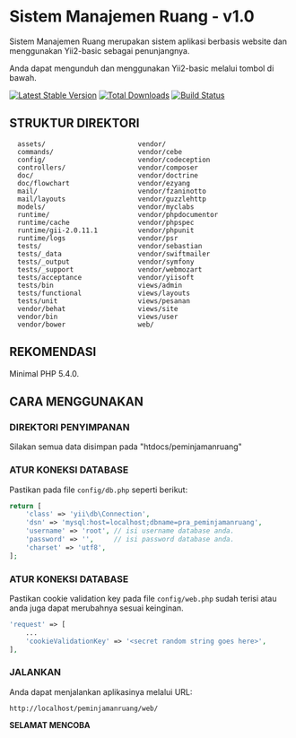 Sistem Manajemen Ruang - v1.0
=============================

Sistem Manajemen Ruang merupakan sistem aplikasi berbasis website dan menggunakan Yii2-basic sebagai penunjangnya.  

Anda dapat mengunduh dan menggunakan Yii2-basic melalui tombol di bawah.

[![Latest Stable Version](https://poser.pugx.org/yiisoft/yii2-app-basic/v/stable.png)](https://packagist.org/packages/yiisoft/yii2-app-basic)
[![Total Downloads](https://poser.pugx.org/yiisoft/yii2-app-basic/downloads.png)](https://packagist.org/packages/yiisoft/yii2-app-basic)
[![Build Status](https://travis-ci.org/yiisoft/yii2-app-basic.svg?branch=master)](https://travis-ci.org/yiisoft/yii2-app-basic)

STRUKTUR DIREKTORI
------------------
      assets/                       vendor/
      commands/                     vendor/cebe
      config/                       vendor/codeception
      controllers/                  vendor/composer
      doc/                          vendor/doctrine
      doc/flowchart                 vendor/ezyang
      mail/                         vendor/fzaninotto
      mail/layouts                  vendor/guzzlehttp      
      models/                       vendor/myclabs
      runtime/                      vendor/phpdocumentor
      runtime/cache                 vendor/phpspec
      runtime/gii-2.0.11.1          vendor/phpunit
      runtime/logs                  vendor/psr 
      tests/                        vendor/sebastian
      tests/_data                   vendor/swiftmailer
      tests/_output                 vendor/symfony
      tests/_support                vendor/webmozart
      tests/acceptance              vendor/yiisoft
      tests/bin                     views/admin             
      tests/functional              views/layouts
      tests/unit                    views/pesanan
      vendor/behat                  views/site
      vendor/bin                    views/user
      vendor/bower                  web/      
      
      
      
                    
                      



REKOMENDASI
-----------

Minimal PHP 5.4.0.


CARA MENGGUNAKAN
----------------

### DIREKTORI PENYIMPANAN

Silakan semua data disimpan pada "htdocs/peminjamanruang"



### ATUR KONEKSI DATABASE

Pastikan pada file `config/db.php` seperti berikut:

```php
return [
    'class' => 'yii\db\Connection',
    'dsn' => 'mysql:host=localhost;dbname=pra_peminjamanruang',
    'username' => 'root', // isi username database anda. 
    'password' => '',     // isi password database anda.
    'charset' => 'utf8',
];
```


### ATUR KONEKSI DATABASE

Pastikan cookie validation key pada file `config/web.php` sudah terisi atau anda juga dapat merubahnya sesuai keinginan.

```php
'request' => [
    ...
    'cookieValidationKey' => '<secret random string goes here>',
],
```



### JALANKAN

Anda dapat menjalankan aplikasinya melalui URL:

~~~
http://localhost/peminjamanruang/web/
~~~


**SELAMAT MENCOBA**